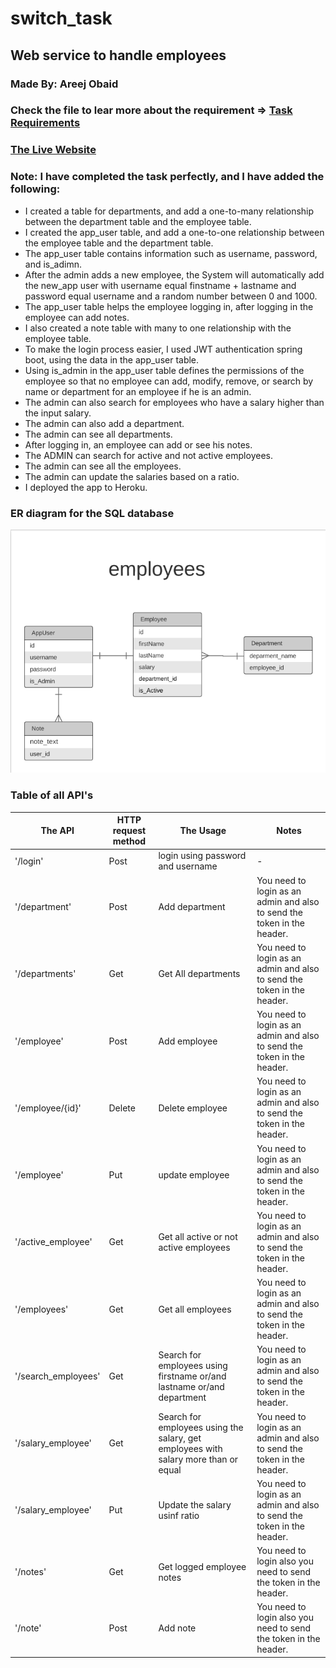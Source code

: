 # switch_task

## Web service to handle employees

### Made By: Areej Obaid

### Check the file to lear more about the requirement =>  [Task Requirements](https://drive.google.com/file/d/1X-yXeJw4FegF9ADyUYsFUfJ8IlXXxAqN/view?usp=sharing)

### [The Live Website](https://drive.google.com/file/d/1X-yXeJw4FegF9ADyUYsFUfJ8IlXXxAqN/view?usp=sharing)

### Note: I have completed the task perfectly, and I have added the following:

* I created a table for departments, and add a one-to-many relationship between the department table and the employee table.
* I created the app_user table, and add a one-to-one relationship between the employee table and the department table.
* The app_user table contains information such as username, password, and is_adimn.
* After the admin adds a new employee, the System will automatically add the new_app user with username equal finstname + lastname and password equal username and a random number between 0 and 1000.
* The app_user table helps the employee logging in, after logging in the employee can add notes.
* I also created a note table with many to one relationship with the employee table.
* To make the login process easier, I used JWT authentication spring boot, using the data in the app_user table.
* Using is_admin in the app_user table defines the permissions of the employee so that no employee can add, modify, remove, or search by name or department for an employee if he is an admin.
* The admin can also search for employees who have a salary higher than the input salary.
* The admin can also add a department.
* The admin can see all departments.
* After logging in, an employee can add or see his notes.
* The ADMIN can search for active and not active employees.
* The admin can see all the employees.
* The admin can update the salaries based on a ratio.
* I deployed the app to Heroku.

### ER diagram for the SQL database

![](img/Employees_Schema.png)

### Table of all API's

| The API | HTTP request method | The Usage | Notes |
|---------| ------------------- |-----------|-------|
| '/login' | Post | login using password and username |-|
| '/department' | Post | Add department | You need to login as an admin and also to send the token in the header. |
| '/departments' | Get | Get All departments | You need to login as an admin and also to send the token in the header. |      
| '/employee' | Post | Add employee | You need to login as an admin and also to send the token in the header. |
| '/employee/{id}' | Delete | Delete employee | You need to login as an admin and also to send the token in the header. |
| '/employee' | Put | update employee | You need to login as an admin and also to send the token in the header. |
| '/active_employee' | Get | Get all active or not active employees | You need to login as an admin and also to send the token in the header. |
| '/employees' | Get | Get all employees | You need to login as an admin and also to send the token in the header. |
| '/search_employees' | Get | Search for employees using firstname or/and lastname or/and department | You need to login as an admin and also to send the token in the header. |
| '/salary_employee' | Get | Search for employees using the salary, get employees with salary more than or equal | You need to login as an admin and also to send the token in the header. |
| '/salary_employee' | Put | Update the salary usinf ratio | You need to login as an admin and also to send the token in the header. |
| '/notes' | Get | Get logged employee notes | You need to login also you need to send the token in the header. |
| '/note' | Post | Add note | You need to login also you need to send the token in the header. |